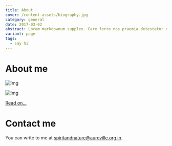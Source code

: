 ```yaml
---
title: About
cover: /content-assets/biography.jpg
category: general
date: 2017-03-02
abstract: Lorem markdownum supplex. Care ferre nos praemia detestatur oderit vitatumque, tardius pello ostentare; dixit.
variant: page
tags:
  - say hi
---
```


# About me

![Img](/content-assets/biography/aikya1.jpg)

![Img](/content-assets/biography/aikya2.jpg)

[Read on…](/reconnecting-with-spirit-through-nature)

# Contact me

You can write to me at <spiritandnature@auroville.org.in>.
